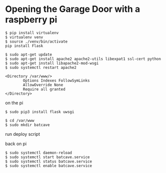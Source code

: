 # Opening the Garage Door with a raspberry pi

```shell
$ pip install virtualenv
$ virtualenv venv
$ source ./venv/bin/activate
pip install Flask

```

```shell
$ sudo apt-get update
$ sudo apt-get install apache2 apache2-utils libexpat1 ssl-cert python
$ sudo apt-get install libapache2-mod-wsgi
$ sudo systemctl restart apache2
```


```shell
<Directory /var/www/>
        Options Indexes FollowSymLinks
        AllowOverride None
        Require all granted
</Directory>
```

on the pi
```shell
$ sudo pip3 install flask uwsgi   

$ cd /var/www
$ sudo mkdir batcave
```
run deploy script

back on pi
```
$ sudo systemctl daemon-reload
$ sudo systemctl start batcave.service
$ sudo systemctl status batcave.service
$ sudo systemctl enable batcave.service

```